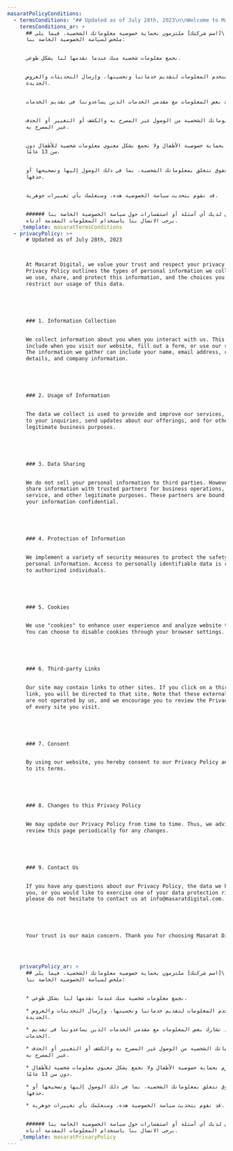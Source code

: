 ```yaml
---
masaratPolicyConditions:
  - termsConditions: "## Updated as of July 28th, 2023\n\nWelcome to Masarat Digital. By using our website and services, you are agreeing to these terms. Please read them carefully.\n\n### 1. Use of Site\n\nYou are authorized to use this site for your personal and non-commercial use. You agree to use this site in accordance with all applicable laws and regulations.\n\n### 2. Intellectual Property\n\nAll content, graphics, and other intellectual property included on our site are the property of Masarat Digital and are protected by copyright laws. You agree not to reproduce, republish, or redistribute any of our intellectual property without our express written consent.\n\n### 3. Your Account\n\nWhen you create an account with us, you must provide us with information that is accurate, complete, and current at all times. Failure to do so constitutes a breach of the terms.\n\n### 4. Privacy\n\nOur Privacy Policy details how we collect and use your information. Please review it carefully.\n\n### 5. Links to Other Sites\n\nOur site may contain links to other sites that are not operated by us. If you click on a third-party link, you will be directed to that third party's site. We have no control over and assume no responsibility for the content, privacy policies or practices of any third-party sites or services.\n\n### 6. Limitation of Liability\n\nWe do not guarantee that our website will be secure or free from bugs or viruses. You are responsible for configuring your information technology to access our website.\_\n\n### 7. Changes\n\nWe may revise these terms and conditions at any time by amending this page. Please check this page from time to time to take notice of any changes we made, as they are binding on you.\n\n### 8. Contact Us\n\nIf you have any questions about these Terms, please contact us at info@masaratdigital.com.\n\nBy using our site, you signify your acceptance of these terms and conditions.\n\nThank you for choosing Masarat Digital.\n"
    termsConditions_ar: >
      ## نحن في \[اسم شركتك] ملتزمون بحماية خصوصية معلوماتك الشخصية. فيما يلي
      ملخص لسياسة الخصوصية الخاصة بنا:


      نجمع معلومات شخصية منك عندما تقدمها لنا بشكل طوعي.


      نستخدم المعلومات لتقديم خدماتنا وتحسينها، وإرسال التحديثات والعروض
      الجديدة.


      قد نشارك بعض المعلومات مع مقدمي الخدمات الذين يساعدوننا في تقديم الخدمات.


      نحمي معلوماتك الشخصية من الوصول غير المصرح به والكشف أو التغيير أو الحذف
      غير المصرح به.


      نلتزم بحماية خصوصية الأطفال ولا نجمع بشكل معنوي معلومات شخصية للأطفال دون
      سن 13 عامًا.


      لديك حقوق تتعلق بمعلوماتك الشخصية، بما في ذلك الوصول إليها وتصحيحها أو
      حذفها.


      قد نقوم بتحديث سياسة الخصوصية هذه، وسنعلمك بأي تغييرات جوهرية.


      ###### إذا كان لديك أي أسئلة أو استفسارات حول سياسة الخصوصية الخاصة بنا،
      يرجى الاتصال بنا باستخدام المعلومات المقدمة أدناه.
    _template: masaratTermsConditions
  - privacyPolicy: >+
      # Updated as of July 28th, 2023



      At Masarat Digital, we value your trust and respect your privacy. This
      Privacy Policy outlines the types of personal information we collect, how
      we use, share, and protect this information, and the choices you have to
      restrict our usage of this data.





      ### 1. Information Collection


      We collect information about you when you interact with us. This can
      include when you visit our website, fill out a form, or use our services.
      The information we gather can include your name, email address, contact
      details, and company information.





      ### 2. Usage of Information


      The data we collect is used to provide and improve our services, respond
      to your inquiries, send updates about our offerings, and for other
      legitimate business purposes.





      ### 3. Data Sharing


      We do not sell your personal information to third parties. However, we may
      share information with trusted partners for business operations, customer
      service, and other legitimate purposes. These partners are bound to keep
      your information confidential.





      ### 4. Protection of Information


      We implement a variety of security measures to protect the safety of your
      personal information. Access to personally identifiable data is restricted
      to authorized individuals.





      ### 5. Cookies


      We use "cookies" to enhance user experience and analyze website traffic.
      You can choose to disable cookies through your browser settings.





      ### 6. Third-party Links


      Our site may contain links to other sites. If you click on a third-party
      link, you will be directed to that site. Note that these external sites
      are not operated by us, and we encourage you to review the Privacy Policy
      of every site you visit.





      ### 7. Consent


      By using our website, you hereby consent to our Privacy Policy and agree
      to its terms.





      ### 8. Changes to this Privacy Policy


      We may update our Privacy Policy from time to time. Thus, we advise you to
      review this page periodically for any changes.





      ### 9. Contact Us


      If you have any questions about our Privacy Policy, the data we hold on
      you, or you would like to exercise one of your data protection rights,
      please do not hesitate to contact us at info@masaratdigital.com.





      Your trust is our main concern. Thank you for choosing Masarat Digital.




    privacyPolicy_ar: >
      ## نحن في \[اسم شركتك] ملتزمون بحماية خصوصية معلوماتك الشخصية. فيما يلي
      ملخص لسياسة الخصوصية الخاصة بنا:


      * نجمع معلومات شخصية منك عندما تقدمها لنا بشكل طوعي.

      * نستخدم المعلومات لتقديم خدماتنا وتحسينها، وإرسال التحديثات والعروض
      الجديدة.

      * قد نشارك بعض المعلومات مع مقدمي الخدمات الذين يساعدوننا في تقديم
      الخدمات.

      * نحمي معلوماتك الشخصية من الوصول غير المصرح به والكشف أو التغيير أو الحذف
      غير المصرح به.

      * نلتزم بحماية خصوصية الأطفال ولا نجمع بشكل معنوي معلومات شخصية للأطفال
      دون سن 13 عامًا.

      * لديك حقوق تتعلق بمعلوماتك الشخصية، بما في ذلك الوصول إليها وتصحيحها أو
      حذفها.

      * قد نقوم بتحديث سياسة الخصوصية هذه، وسنعلمك بأي تغييرات جوهرية.


      ###### إذا كان لديك أي أسئلة أو استفسارات حول سياسة الخصوصية الخاصة بنا،
      يرجى الاتصال بنا باستخدام المعلومات المقدمة أدناه.
    _template: masaratPrivaryPolicy
---
```



